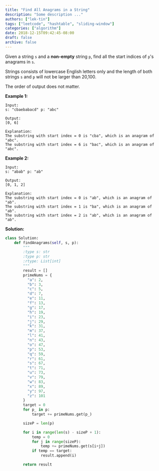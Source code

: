 ```yaml
---
title: "Find All Anagrams in a String"
description: "Some description ..."
authors: ["lek-tin"]
tags: ["leetcode", "hashtable", "sliding-window"]
categories: ["algorithm"]
date: 2018-12-15T09:42:45-08:00
draft: false
archive: false
---
```

Given a string `s` and a **non-empty** string `p`, find all the start indices of `p`'s anagrams in `s`.

Strings consists of lowercase English letters only and the length of both strings `s` and `p` will not be larger than 20,100.

The order of output does not matter.

**Example 1:**
```
Input:
s: "cbaebabacd" p: "abc"

Output:
[0, 6]

Explanation:
The substring with start index = 0 is "cba", which is an anagram of "abc".
The substring with start index = 6 is "bac", which is an anagram of "abc".
```
**Example 2:**
```
Input:
s: "abab" p: "ab"

Output:
[0, 1, 2]

Explanation:
The substring with start index = 0 is "ab", which is an anagram of "ab".
The substring with start index = 1 is "ba", which is an anagram of "ab".
The substring with start index = 2 is "ab", which is an anagram of "ab".
```
**Solution:**
```python
class Solution:
    def findAnagrams(self, s, p):
        """
        :type s: str
        :type p: str
        :rtype: List[int]
        """
        result = []
        primeNums = {
          "a": 2,
          "b": 3,
          "c": 5,
          "d": 7,
          "e": 11,
          "f": 13,
          "g": 17,
          "h": 19,
          "i": 23,
          "j": 29,
          "k": 31,
          "m": 37,
          "l": 41,
          "n": 43,
          "o": 47,
          "p": 53,
          "q": 59,
          "r": 61,
          "s": 67,
          "t": 71,
          "u": 73,
          "v": 79,
          "w": 83,
          "x": 89,
          "y": 97,
          "z": 101
        }
        target = 0
        for p_ in p:
            target += primeNums.get(p_)

        sizeP = len(p)

        for i in range(len(s) - sizeP + 1):
            temp = 0
            for j in range(sizeP):
                temp += primeNums.get(s[i+j])
            if temp == target:
                result.append(i)

        return result
```